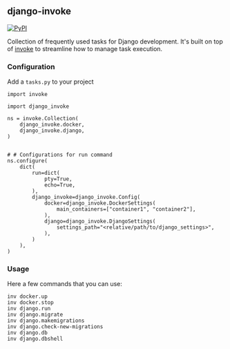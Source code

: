 ## django-invoke
[![PyPI](https://img.shields.io/pypi/v/django-invoke.svg)](https://pypi.org/project/django-invok/)

Collection of frequently used tasks for Django development. It's built on top of [invoke](https://github.com/pyinvoke/invoke) to streamline how to manage task execution.

### Configuration
Add a `tasks.py` to your project
```
import invoke

import django_invoke

ns = invoke.Collection(
    django_invoke.docker,
    django_invoke.django,
)


# # Configurations for run command
ns.configure(
    dict(
        run=dict(
            pty=True,
            echo=True,
        ),
        django_invoke=django_invoke.Config(
            docker=django_invoke.DockerSettings(
                main_containers=["container1", "container2"],
            ),
            django=django_invoke.DjangoSettings(
                settings_path="<relative/path/to/django_settings>",
            ),
        )
    ),
)
```

### Usage
Here a few commands that you can use:
```
inv docker.up
inv docker.stop
inv django.run
inv django.migrate
inv django.makemigrations
inv django.check-new-migrations
inv django.db
inv django.dbshell
```
